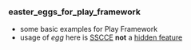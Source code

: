 ### easter_eggs_for_play_framework

- some basic examples for Play Framework 
- usage of *egg* here is [SSCCE](http://sscce.org/) **not** a [hidden feature](https://en.wikipedia.org/wiki/Easter_egg_(media))
